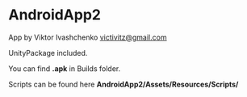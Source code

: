 # AndroidApp2

App by Viktor Ivashchenko
victivitz@gmail.com

UnityPackage included.

You can find <b>.apk</b> in Builds folder.

Scripts can be found here <b>AndroidApp2/Assets/Resources/Scripts/</b>
